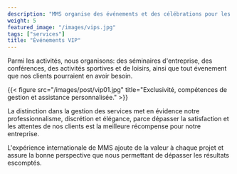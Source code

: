 ```yaml
---
description: "MMS organise des événements et des célébrations pour les industries de différents secteurs opérant dans plusieurs pays"
weight: 5
featured_image: "/images/vips.jpg"
tags: ["services"]
title: "Événements VIP"
---
```


Parmi les activités, nous organisons: des séminaires d'entreprise, des conférences, des activités sportives et de loisirs, ainsi que tout évenement que nos clients pourraient en avoir besoin.

{{< figure src="/images/post/vip01.jpg" title="Exclusivité, compétences de gestion et assistance personnalisée." >}}

La distinction dans la gestion des services met en évidence notre professionnalisme, discrétion et élégance, parce dépasser la satisfaction et les attentes de nos clients est la meilleure récompense pour notre entreprise.

L'expérience internationale de MMS ajoute de la valeur à chaque projet et assure la bonne perspective que nous permettant de dépasser les résultats escomptés.

